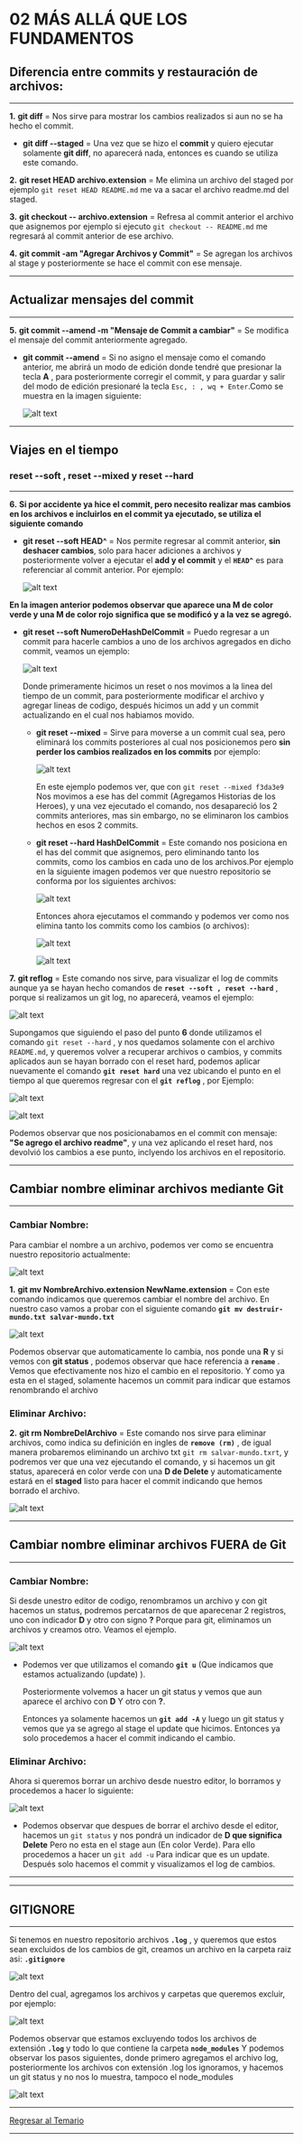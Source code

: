 # **02 MÁS ALLÁ QUE LOS FUNDAMENTOS**

## Diferencia entre commits y restauración de archivos:
****

**1.** **git diff** = Nos sirve para mostrar los cambios realizados si aun no se ha hecho el commit. 

  *  **git diff --staged** = Una vez que se hizo el **commit** y quiero ejecutar solamente **git diff**, no aparecerá nada, entonces es cuando se utiliza este comando.

**2.** **git reset HEAD archivo.extension** = Me elimina un archivo del staged por ejemplo ``git reset HEAD README.md`` me va a sacar el archivo readme.md del staged.

**3.** **git checkout -- archivo.extension** = Refresa al commit anterior el archivo que asignemos por ejemplo si ejecuto ``git checkout -- README.md`` me regresará al commit anterior de ese archivo.

**4.** **git commit -am "Agregar Archivos y Commit"** = Se agregan los archivos al stage y posteriormente se hace el commit con ese mensaje.

****
## Actualizar mensajes del commit
****

**5.** **git commit --amend -m "Mensaje de Commit a cambiar"** = Se modifica el mensaje del commit anteriormente agregado.

  * **git commit --amend** = Si no asigno el mensaje como el comando anterior, me abrirá un modo de edición donde tendré que presionar la tecla **A** , para posteriormente corregir el commit, y para guardar y salir del modo de edición presionaré la tecla ``Esc, : , wq + Enter``.Como se muestra en la imagen siguiente:

    ![alt text](https://raw.githubusercontent.com/iespino00/Git/master/images/commitAmend.PNG "Git Reset --soft HEAD^")

****
## Viajes en el tiempo 
### **reset --soft , reset --mixed y reset --hard**
****

**6.** **Si por accidente ya hice el commit, pero necesito realizar mas cambios en los archivos e incluirlos en el commit ya ejecutado, se utiliza el siguiente comando**

 * **git reset --soft HEAD^** = Nos permite regresar al commit anterior, **sin deshacer cambios**, solo para hacer adiciones a archivos y posteriormente volver a ejecutar el **add y el commit** y el **``HEAD^``** es para referenciar al commit anterior. Por ejemplo:

   ![alt text](https://raw.githubusercontent.com/iespino00/Git/master/images/reset_soft.PNG "Git Reset --soft HEAD^")

  **En la imagen anterior podemos observar que aparece una M de color verde y una M de color rojo significa que se modificó y a la vez se agregó.** 

* **git reset --soft NumeroDeHashDelCommit** = Puedo regresar a un commit para hacerle cambios a uno de los archivos agregados en dicho commit, veamos un ejemplo:

  ![alt text](https://raw.githubusercontent.com/iespino00/Git/master/images/resetHash.PNG "Git Reset --soft HEAD^")

  Donde primeramente hicimos un reset o nos movimos a la linea del tiempo de un commit, para posteriormente modificar el archivo y agregar lineas de codigo, después hicimos un add y un commit actualizando en el cual nos habiamos movido.

  * **git reset --mixed** = Sirve para moverse a un commit cual sea, pero eliminará los commits posteriores al cual nos posicionemos pero **sin perder los cambios realizados en los commits** por ejemplo:

    ![alt text](https://raw.githubusercontent.com/iespino00/Git/master/images/reset_mixed.PNG "Git Reset --mixed")

    En este ejemplo podemos ver, que con ``git reset --mixed f3da3e9`` Nos movimos a ese has del commit (Agregamos Historias de los Heroes), y una vez ejecutado el comando, nos desapareció los 2 commits anteriores, mas sin embargo, no se eliminaron los cambios hechos en esos 2 commits.
  
  * **git reset --hard HashDelCommit** = Este comando nos posiciona en el has del commit que asignemos, pero eliminando tanto los commits, como los cambios en cada uno de los archivos.Por ejemplo en la siguiente imagen podemos ver que nuestro repositorio se conforma por los siguientes archivos:

      ![alt text](https://raw.githubusercontent.com/iespino00/Git/master/images/repositorio_demo4.PNG "Repositorio demo 4")

      Entonces ahora ejecutamos el commando y podemos ver como nos elimina tanto los commits como los cambios (o archivos):

      ![alt text](https://raw.githubusercontent.com/iespino00/Git/master/images/reset_hard.PNG "git reset --hard HashDelCommit")

      ![alt text](https://raw.githubusercontent.com/iespino00/Git/master/images/reset_hardRepo.PNG "Repositorio despues de Reset hard")

**7.** **git reflog** = Este comando nos sirve, para visualizar el log de commits aunque ya se hayan hecho comandos de **``reset --soft , reset --hard``** , porque si realizamos un git log, no aparecerá, veamos el ejemplo:

![alt text](https://raw.githubusercontent.com/iespino00/Git/master/images/reflog.PNG "Git reflog")

Supongamos que siguiendo el paso del punto **6** donde utilizamos el comando ``git reset --hard`` , y nos quedamos solamente con el archivo ``README.md``, y queremos volver a recuperar archivos o cambios, y commits aplicados aun se hayan borrado con el reset hard, podemos aplicar nuevamente el comando **``git reset hard``** una vez ubicando el punto en el tiempo al que queremos regresar con el **``git reflog``** , por Ejemplo:

![alt text](https://raw.githubusercontent.com/iespino00/Git/master/images/reset_hard_backup.PNG "Git reset hard")

![alt text](https://raw.githubusercontent.com/iespino00/Git/master/images/reset_hard_backupRepo.PNG "Git reset hard repo")

Podemos observar que nos posicionabamos en el commit con mensaje: **"Se agrego el archivo readme"**, y una vez aplicando el reset hard, nos devolvió los cambios a ese punto, inclyendo los archivos en el repositorio.

****
## Cambiar nombre  eliminar archivos mediante Git
****

### Cambiar Nombre:

Para cambiar el nombre a un archivo, podemos ver como se encuentra nuestro repositorio actualmente:

![alt text](https://raw.githubusercontent.com/iespino00/Git/master/images/rename_file.PNG "git mv")


**1.**  **git mv NombreArchivo.extension NewName.extension** = Con este comando indicamos que queremos cambiar el nombre del archivo. En nuestro caso vamos a probar con el siguiente comando **``git mv destruir-mundo.txt salvar-mundo.txt``** 

![alt text](https://raw.githubusercontent.com/iespino00/Git/master/images/rename.PNG "git mv")

Podemos observar que automaticamente lo cambia, nos ponde una **R** y si vemos con **git status** , podemos observar que hace referencia a **``rename``** . Vemos que efectivamente nos hizo el cambio en el repositorio. Y como ya esta en el staged, solamente hacemos un commit para indicar que estamos renombrando el archivo

### Eliminar Archivo:

**2.** **git rm NombreDelArchivo** = Este comando nos sirve para eliminar archivos, como indica su definición en ingles de **``remove (rm)``** , de igual manera probaremos eliminando un archivo txt ``git rm salvar-mundo.txrt``, y podremos ver que una vez ejecutando el comando, y si hacemos un git status, aparecerá en color verde con una **D de Delete** y automaticamente estará en el **staged** listo para hacer el commit indicando que hemos borrado el archivo.

![alt text](https://raw.githubusercontent.com/iespino00/Git/master/images/remove.PNG "git mv")


****
## Cambiar nombre  eliminar archivos FUERA de Git
****

### Cambiar Nombre:

Si desde unestro editor de codigo, renombramos un archivo y con git hacemos un status, podremos percatarnos de que aparecenar 2 registros, uno con indicador **D** y otro con signo **?** Porque para git, eliminamos un archivos y creamos otro. Veamos el ejemplo.

![alt text](https://raw.githubusercontent.com/iespino00/Git/master/images/renameFGit.PNG "git mv")

  * Podemos ver que utilizamos el comando **``git u``** (Que indicamos que estamos actualizando (update) ).
    
    Posteriormente volvemos a hacer un git status y vemos que aun aparece el archivo con **D** Y otro con **?**.

    Entonces ya solamente hacemos un **``git add -A``** y luego un git status y vemos que ya se agrego al stage el update que hicimos. Entonces ya solo procedemos a hacer el commit indicando el cambio.

### Eliminar Archivo:

Ahora si queremos borrar un archivo desde nuestro editor, lo borramos y procedemos a hacer lo siguiente:

![alt text](https://raw.githubusercontent.com/iespino00/Git/master/images/deleteFGit.PNG "git mv")

   * Podemos observar que despues de borrar el archivo desde el editor, hacemos un ``git status`` y nos pondrá un indicador de **D que significa Delete** Pero no esta en el stage aun (En color Verde). Para ello procedemos a hacer un ``git add -u`` Para indicar que es un update. Después solo hacemos el commit y visualizamos el log de cambios.

* *****

****
## GITIGNORE
****


Si tenemos en nuestro repositorio archivos **``.log``** , y queremos que estos sean excluidos de los cambios de git, creamos un archivo en la carpeta raiz asi: **``.gitignore``** 

![alt text](https://raw.githubusercontent.com/iespino00/Git/master/images/RepoIgnore.PNG "Repo .gitignore")

Dentro del cual, agregamos los archivos y carpetas que queremos excluir, por ejemplo:

![alt text](https://raw.githubusercontent.com/iespino00/Git/master/images/textIgnore.PNG ".gitignore")

Podemos observar que estamos excluyendo todos los archivos de extensión **``.log``** y todo lo que contiene la carpeta **``node_modules``** Y podemos observar los pasos siguientes, donde primero agregamos el archivo log, posteriormente los archivos con extensión .log los ignoramos, y hacemos un git status y no nos lo muestra, tampoco el node_modules

![alt text](https://raw.githubusercontent.com/iespino00/Git/master/images/Gitignore.PNG ".gitignore")


****

[Regresar al Temario](../README.md "Regresar al Temario")

****